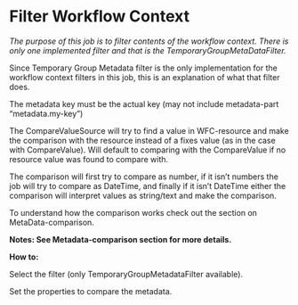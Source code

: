 # Filter Workflow Context #

*The purpose of this job is to filter contents of the workflow context. There is only one implemented filter and that is the TemporaryGroupMetaDataFilter.*

Since Temporary Group Metadata filter is the only implementation for the workflow context filters in this job, this is an explanation of what that filter does.

The metadata key must be the actual key (may not include metadata-part “metadata.my-key”)

The CompareValueSource will try to find a value in WFC-resource and make the comparison with the resource instead of a fixes value (as in the case with CompareValue). Will default to comparing with the CompareValue if no resource value was found to compare with.

The comparison will first try to compare as number, if it isn’t numbers the job will try to compare as DateTime, and finally if it isn’t DateTime either the comparison will interpret values as string/text and make the comparison.

To understand how the comparison works check out the section on MetaData-comparison.

**Notes:
See Metadata-comparison section for more details.**

**How to:**

Select the filter (only TemporaryGroupMetadataFilter available).

Set the properties to compare the metadata.
